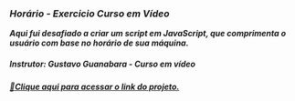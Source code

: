 ### <i>Horário - Exercicio Curso em Vídeo

<i><b>Aqui fui desafiado a criar um script em JavaScript, que comprimenta o usuário com base no horário de sua máquina.

##### Instrutor: Gustavo Guanabara - Curso em vídeo

[🔗Clique aqui para acessar o link do projeto.](https://horario-dun.vercel.app/)